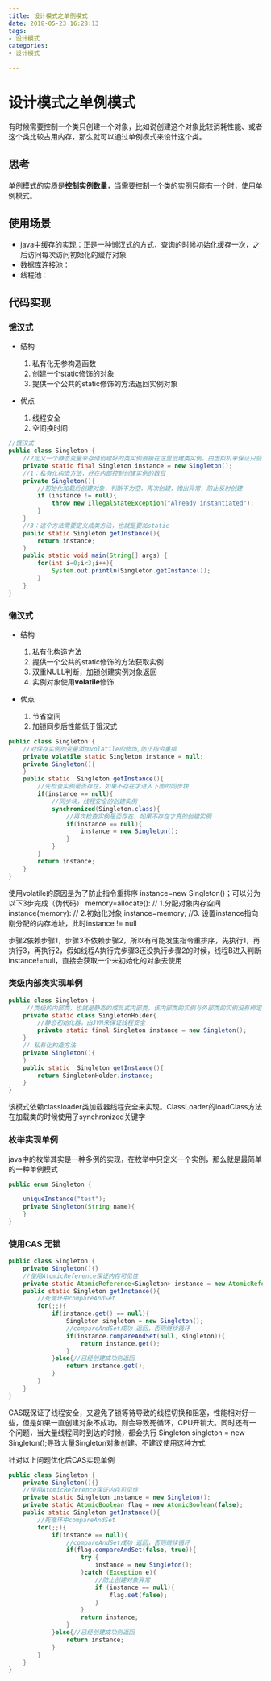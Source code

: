 ```yaml
---
title: 设计模式之单例模式
date: 2018-05-23 16:28:13
tags:
- 设计模式
categories:
- 设计模式

---
```


#  设计模式之单例模式

有时候需要控制一个类只创建一个对象，比如说创建这个对象比较消耗性能、或者这个类比较占用内存，那么就可以通过单例模式来设计这个类。

<!--more-->

## 思考

单例模式的实质是**控制实例数量**，当需要控制一个类的实例只能有一个时，使用单例模式。

## 使用场景

- java中缓存的实现：正是一种懒汉式的方式，查询的时候初始化缓存一次，之后访问每次访问初始化的缓存对象
- 数据库连接池：
- 线程池：

## 代码实现

### 饿汉式

- 结构

	1. 私有化无参构造函数
	2. 创建一个static修饰的对象
	3. 提供一个公共的static修饰的方法返回实例对象

- 优点

	1. 线程安全
	2. 空间换时间

```java
//饿汉式
public class Singleton {
	//2定义一个静态变量来存储创建好的类实例直接在这里创建类实例，由虚拟机来保证只会创建一次
	private static final Singleton instance = new Singleton();
	//1：私有化构造方法，好在内部控制创建实例的数目
	private Singleton(){		
	    //初始化加载后创建对象，判断不为空，再次创建，抛出异常，防止反射创建
	    if (instance != null){
            throw new IllegalStateException("Already instantiated");
        }
	}
	//3：这个方法需要定义成类方法，也就是要加static
	public static Singleton getInstance(){
		return instance;
	}
	public static void main(String[] args) {
		for(int i=0;i<3;i++){
			System.out.println(Singleton.getInstance());
		}
	}
}
```

### 懒汉式

- 结构

	1. 私有化构造方法
	2. 提供一个公共的static修饰的方法获取实例
	3. 双重NULL判断，加锁创建实例对象返回
	4. 实例对象使用**volatile**修饰

- 优点

	1. 节省空间
	2. 加锁同步后性能低于饿汉式

```java
public class Singleton {
	//对保存实例的变量添加volatile的修饰,防止指令重排
	private volatile static Singleton instance = null;
	private Singleton(){
	}
	public static  Singleton getInstance(){
		//先检查实例是否存在，如果不存在才进入下面的同步块
		if(instance == null){
			//同步块，线程安全的创建实例
			synchronized(Singleton.class){
				//再次检查实例是否存在，如果不存在才真的创建实例
				if(instance == null){
					instance = new Singleton();
				}
			}
		}
		return instance;
	}
}
```

使用volatile的原因是为了防止指令重排序
instance=new Singleton()；可以分为以下3步完成（伪代码）
memory=allocate(): // 1.分配对象内存空间
instance(memory): // 2.初始化对象
instance=memory; //3. 设置instance指向刚分配的内存地址，此时instance != null

步骤2依赖步骤1，步骤3不依赖步骤2，所以有可能发生指令重排序，先执行1，再执行3，再执行2，假如线程A执行完步骤3还没执行步骤2的时候，线程B进入判断 instance!=null，直接会获取一个未初始化的对象去使用

### 类级内部类实现单例

```java
public class Singleton {
	 //类级的内部类，也就是静态的成员式内部类，该内部类的实例与外部类的实例没有绑定关系，而且只有被调用到才会	  //装载，从而实现了延迟加载
	private static class SingletonHolder{
		//静态初始化器，由JVM来保证线程安全
		private static final Singleton instance = new Singleton();
	}
	// 私有化构造方法
	private Singleton(){
	}
	public static  Singleton getInstance(){
		return SingletonHolder.instance;
	}
}
```

该模式依赖classloader类加载器线程安全来实现。ClassLoader的loadClass方法在加载类的时候使用了synchronized关键字

### 枚举实现单例

java中的枚举其实是一种多例的实现，在枚举中只定义一个实例，那么就是最简单的一种单例模式

```java
public enum Singleton {	
	
	uniqueInstance("test");
	private Singleton(String name){	
	}
}
```

### 使用CAS 无锁

```java
public class Singleton {
    private Singleton(){}
    //使用AtomicReference保证内存可见性
    private static AtomicReference<Singleton> instance = new AtomicReference<>();
    public static Singleton getInstance(){
        //死循环中compareAndSet
        for(;;){
            if(instance.get() == null){
                Singleton singleton = new Singleton();
                //compareAndSet成功 返回，否则继续循环
                if(instance.compareAndSet(null, singleton)){
                    return instance.get();
                }
            }else{//已经创建成功则返回
                return instance.get();
            }
        }
    }
}
```

CAS既保证了线程安全，又避免了锁等待导致的线程切换和阻塞，性能相对好一些，但是如果一直创建对象不成功，则会导致死循环，CPU开销大。同时还有一个问题，当大量线程同时到达的时候，都会执行 Singleton singleton = new Singleton();导致大量Singleton对象创建。不建议使用这种方式

针对以上问题优化后CAS实现单例

```java
public class Singleton {
    private Singleton(){}
    //使用AtomicReference保证内存可见性
    private static Singleton instance = new Singleton();
    private static AtomicBoolean flag = new AtomicBoolean(false);
    public static Singleton getInstance(){
        //死循环中compareAndSet
        for(;;){
            if(instance == null){
                //compareAndSet成功 返回，否则继续循环
                if(flag.compareAndSet(false, true)){
                    try {
                        instance = new Singleton();
                    }catch (Exception e){
                        //防止创建对象异常
                        if (instance == null){
                            flag.set(false);
                        }
                    }
                    return instance;
                }
            }else{//已经创建成功则返回
                return instance;
            }
        }
    }
}
```




